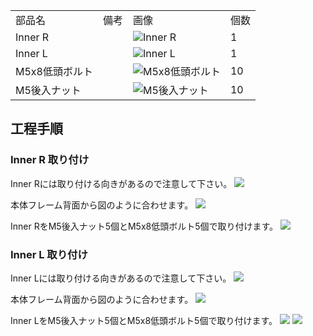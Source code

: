 <table class="packing-list">
    <tbody>
        <tr>
            <td>部品名</td>
            <td>備考</td>
            <td class="packing-img">画像</td>
            <td>個数</td>
        </tr>
        <tr>
            <td>Inner R</td>
            <td></td>
            <td><img src="images/016/packing/053.jpg" alt="Inner R"/></td>
            <td>1</td>
        </tr>
        <tr>
            <td>Inner L</td>
            <td></td>
            <td><img src="images/016/packing/060.jpg" alt="Inner L"/></td>
            <td>1</td>
        </tr>
        <tr>
            <td>M5x8低頭ボルト</td>
            <td></td>
            <td><img src="images/016/packing/145.jpg" alt="M5x8低頭ボルト"/></td>
            <td>10</td>
        </tr>
        <tr>
            <td>M5後入ナット</td>
            <td></td>
            <td><img src="images/016/packing/139.jpg" alt="M5後入ナット"/></td>
            <td>10</td>
        </tr>
    </tbody>
</table>

## 工程手順

### Inner R 取り付け

Inner Rには取り付ける向きがあるので注意して下さい。
<img src="images/016/000.jpg"/>

本体フレーム背面から図のように合わせます。
<img src="images/016/001.jpg"/>

Inner RをM5後入ナット5個とM5x8低頭ボルト5個で取り付けます。
<img src="images/016/002.jpg"/>

### Inner L 取り付け

Inner Lには取り付ける向きがあるので注意して下さい。
<img src="images/016/003.JPG"/>

本体フレーム背面から図のように合わせます。
<img src="images/016/004.jpg"/>

Inner LをM5後入ナット5個とM5x8低頭ボルト5個で取り付けます。
<img src="images/016/005.jpg"/>
<img src="images/016/006.jpg"/>